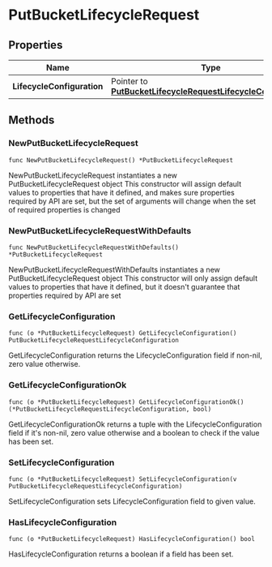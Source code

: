 # PutBucketLifecycleRequest

## Properties

|Name | Type | Description | Notes|
|------------ | ------------- | ------------- | -------------|
|**LifecycleConfiguration** | Pointer to [**PutBucketLifecycleRequestLifecycleConfiguration**](PutBucketLifecycleRequestLifecycleConfiguration.md) |  | [optional] |

## Methods

### NewPutBucketLifecycleRequest

`func NewPutBucketLifecycleRequest() *PutBucketLifecycleRequest`

NewPutBucketLifecycleRequest instantiates a new PutBucketLifecycleRequest object
This constructor will assign default values to properties that have it defined,
and makes sure properties required by API are set, but the set of arguments
will change when the set of required properties is changed

### NewPutBucketLifecycleRequestWithDefaults

`func NewPutBucketLifecycleRequestWithDefaults() *PutBucketLifecycleRequest`

NewPutBucketLifecycleRequestWithDefaults instantiates a new PutBucketLifecycleRequest object
This constructor will only assign default values to properties that have it defined,
but it doesn't guarantee that properties required by API are set

### GetLifecycleConfiguration

`func (o *PutBucketLifecycleRequest) GetLifecycleConfiguration() PutBucketLifecycleRequestLifecycleConfiguration`

GetLifecycleConfiguration returns the LifecycleConfiguration field if non-nil, zero value otherwise.

### GetLifecycleConfigurationOk

`func (o *PutBucketLifecycleRequest) GetLifecycleConfigurationOk() (*PutBucketLifecycleRequestLifecycleConfiguration, bool)`

GetLifecycleConfigurationOk returns a tuple with the LifecycleConfiguration field if it's non-nil, zero value otherwise
and a boolean to check if the value has been set.

### SetLifecycleConfiguration

`func (o *PutBucketLifecycleRequest) SetLifecycleConfiguration(v PutBucketLifecycleRequestLifecycleConfiguration)`

SetLifecycleConfiguration sets LifecycleConfiguration field to given value.

### HasLifecycleConfiguration

`func (o *PutBucketLifecycleRequest) HasLifecycleConfiguration() bool`

HasLifecycleConfiguration returns a boolean if a field has been set.


